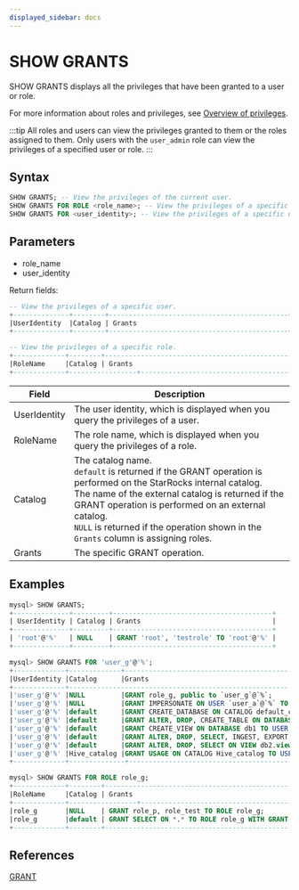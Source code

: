 ```yaml
---
displayed_sidebar: docs
---
```


# SHOW GRANTS

SHOW GRANTS displays all the privileges that have been granted to a user or role.

For more information about roles and privileges, see [Overview of privileges](../../../administration/user_privs/authorization/user_privs.md).

:::tip
All roles and users can view the privileges granted to them or the roles assigned to them. Only users with the `user_admin` role can view the privileges of a specified user or role.
:::

## Syntax

```SQL
SHOW GRANTS; -- View the privileges of the current user.
SHOW GRANTS FOR ROLE <role_name>; -- View the privileges of a specific role.
SHOW GRANTS FOR <user_identity>; -- View the privileges of a specific user.
```

## Parameters

- role_name
- user_identity

Return fields:

```SQL
-- View the privileges of a specific user.
+--------------+--------+---------------------------------------------+
|UserIdentity  |Catalog | Grants                                      |
+--------------+--------+---------------------------------------------+

-- View the privileges of a specific role.
+-------------+--------+-------------------------------------------------------+
|RoleName     |Catalog | Grants                                                |
+-------------+-----------------+----------------------------------------------+
```

| **Field**    | **Description**                                              |
| ------------ | ------------------------------------------------------------ |
| UserIdentity | The user identity, which is displayed when you query the privileges of a user. |
| RoleName     | The role name, which is displayed when you query the privileges of a role. |
| Catalog      | The catalog name.<br />`default` is returned if the GRANT operation is performed on the StarRocks internal catalog.<br />The name of the external catalog is returned if the GRANT operation is performed on an external catalog.<br />`NULL` is returned if the operation shown in the `Grants` column is assigning roles. |
| Grants       | The specific GRANT operation.                                |

## Examples

```SQL
mysql> SHOW GRANTS;
+--------------+---------+----------------------------------------+
| UserIdentity | Catalog | Grants                                 |
+--------------+---------+----------------------------------------+
| 'root'@'%'   | NULL    | GRANT 'root', 'testrole' TO 'root'@'%' |
+--------------+---------+----------------------------------------+

mysql> SHOW GRANTS FOR 'user_g'@'%';
+-------------+-------------+-----------------------------------------------------------------------------------------------+
|UserIdentity |Catalog      |Grants                                                                                         |
+-------------+-------------------------------------------------------------------------------------------------------------+
|'user_g'@'%' |NULL         |GRANT role_g, public to `user_g`@`%`;                                                          | 
|'user_g'@'%' |NULL         |GRANT IMPERSONATE ON USER `user_a`@`%` TO USER `user_g`@`%`;                                |    
|'user_g'@'%' |default      |GRANT CREATE_DATABASE ON CATALOG default_catalog TO USER `user_g`@`%`;                         | 
|'user_g'@'%' |default      |GRANT ALTER, DROP, CREATE_TABLE ON DATABASE db1 TO USER `user_g`@`%`;                          | 
|'user_g'@'%' |default      |GRANT CREATE_VIEW ON DATABASE db1 TO USER `user_g`@`%` WITH GRANT OPTION;                      | 
|'user_g'@'%' |default      |GRANT ALTER, DROP, SELECT, INGEST, EXPORT, DELETE, UPDATE ON TABLE db.* TO USER `user_g`@`%`;  | 
|'user_g'@'%' |default      |GRANT ALTER, DROP, SELECT ON VIEW db2.view TO USER `user_g`@`%`;                               | 
|'user_g'@'%' |Hive_catalog |GRANT USAGE ON CATALOG Hive_catalog TO USER `user_g`@`%`                                       |
+-------------+--------------+-----------------------------------------------------------------------------------------------+

mysql> SHOW GRANTS FOR ROLE role_g;
+-------------+--------+-------------------------------------------------------+
|RoleName     |Catalog | Grants                                                |
+-------------+-----------------+----------------------------------------------+
|role_g       |NULL    | GRANT role_p, role_test TO ROLE role_g;               | 
|role_g       |default | GRANT SELECT ON *.* TO ROLE role_g WITH GRANT OPTION; | 
+-------------+--------+--------------------------------------------------------+
```

## References

[GRANT](GRANT.md)
